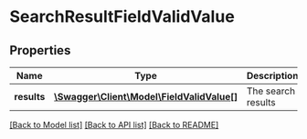 # SearchResultFieldValidValue

## Properties
Name | Type | Description | Notes
------------ | ------------- | ------------- | -------------
**results** | [**\Swagger\Client\Model\FieldValidValue[]**](FieldValidValue.md) | The search results | [optional] 

[[Back to Model list]](../README.md#documentation-for-models) [[Back to API list]](../README.md#documentation-for-api-endpoints) [[Back to README]](../README.md)


